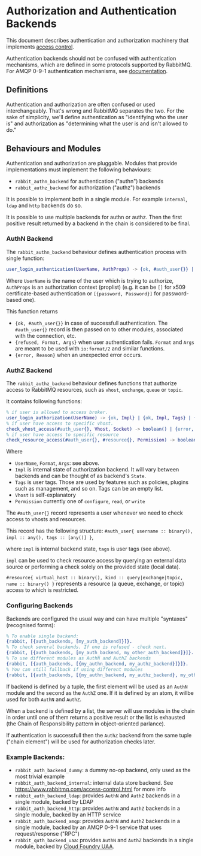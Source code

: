# Authorization and Authentication Backends

This document describes authentication and authorization machinery that
implements [access control](https://www.rabbitmq.com/access-control.html).

Authentication backends should not be confused with authentication mechanisms,
which are defined in some protocols supported by RabbitMQ.
For AMQP 0-9-1 authentication mechanisms, see [documentation](http://www.rabbitmq.com/authentication.html).

## Definitions

Authentication and authorization are often confused or used interchangeably. That's
wrong and RabbitMQ separates the two. For the sake of simplicity, we'll define
authentication as "identifying who the user is" and authorization as
"determining what the user is and isn't allowed to do."

## Behaviours and Modules

Authentication and authorization are pluggable. Modules that provide implementations
must implement the following behaviours:

 * `rabbit_authn_backend` for authentication ("authn") backends
 * `rabbit_authz_backend` for authorization ("authz") backends

It is possible to implement both in a single module.
For example `internal`, `ldap` and `http` backends do so.

It is possible to use multiple backends for authn or authz. Then the first
positive result returned by a backend in the chain is considered to be final.

### AuthN Backend

The `rabbit_authn_backend` behaviour defines authentication process with single function: 

``` erlang
user_login_authentication(UserName, AuthProps) -> {ok, #auth_user{}} | {refused, Format, Args} | {error, Reason}
``` 
Where `UserName` is the name of the user which is trying to authorize,
`AuthProps` is an authorization context (proplist) (e.g. it can be `[]` for x509 certificate-based
authentication or `[{password, Password}]` for password-based one).

This function returns

 * `{ok, #auth_user{}}` in case of successfull authentication. The `#auth_user{}` record is then passed
    on to other modules, associated with the connection, etc.
 * `{refused, Format, Args}` when user authentication fails. `Format` and `Args` are meant to be used
    with `io:format/2` and similar functions.
 * `{error, Reason}` when an unexpected error occurs.

### AuthZ Backend

The `rabbit_authz_backend` behaviour defines functions that authorize access
to RabbitMQ resources, such as `vhost`, `exchange`, `queue` or `topic`.

It contains following functions:

``` erlang
% if user is allowed to access broker.
user_login_authorization(UserName) -> {ok, Impl} | {ok, Impl, Tags} | {refused, Format, Args} | {error, Reason}.
% if user have access to specific vhost.
check_vhost_access(#auth_user{}, Vhost, Socket) -> boolean() | {error, Reason}.
% if user have access to specific resource
check_resource_access(#auth_user{}, #resource{}, Permission) -> boolean() | {error, Reason}.
```

Where 

 * `UserName`, `Format`, `Args`: see above.
 * `Impl` is internal state of authorization backend. It will vary between backends and can be thought of
   as backend's `State`.
 * `Tags` is user tags. Those are used by features such as policies, plugins such as management, and so on. Tags can be an empty list.
 * `Vhost` is self-explanatory
 * `Permission` currently one of `configure`, `read`, or `write`

The `#auth_user{}` record represents a user whenever we need to
check access to vhosts and resources.

This record has the following structure:
`#auth_user{ username :: binary(), impl :: any(), tags :: [any()] }`,

where `impl` is internal backend state, `tags` is user tags (see above).

`impl` can be used to check resource access by querying an external data source or performing
a check solely on the provided state (local data).

`#resource{ virtual_host :: binary(), kind :: query|exchange|topic, name :: binary() }`
represents a resource (a queue, exchange, or topic) access to which is restricted.

### Configuring Backends

Backends are configured the usual way and can have multiple "syntaxes"
(recognised forms):

``` erlang
% To enable single backend:
{rabbit, [{auth_backends, [my_auth_backend]}]}.
% To check several backends. If one is refused - check next.
{rabbit, [{auth_backends, [my_auth_backend, my_other_auth_backend]}]}.
% To use different modules as AuthN and AuthZ backends
{rabbit, [{auth_backends, [{my_authn_backend, my_authz_backend}]}]}.
% You can still fallback if using different modules
{rabbit, [{auth_backends, [{my_authn_backend, my_authz_backend}, my_other_auth_backend]}]}.
```

If backend is defined by a tuple,
the first element will be used as an `AuthN` module and the second as the `AuthZ` one.
If it is defined by an atom, it willbe used for both `AuthN` and `AuthZ`.

When a backend is defined by a list, the server will use modules in the chain in order
until one of them returns a positive result or the list is exhausted (the Chain of Responsibility
pattern in object-oriented parlance).

If authentication is successfull then the `AuthZ` backend from the same tuple ("chain element")
will be used for authorization checks later.

### Example Backends:

 * `rabbit_auth_backend_dummy`: a dummy no-op backend, only used as the most trivial example
 * `rabbit_auth_backend_internal`: internal data store backend. See https://www.rabbitmq.com/access-control.html for more info
 * `rabbit_auth_backend_ldap`: provides `AuthN` and `AuthZ` backends in a single module, backed by LDAP
 * `rabbit_auth_backend_http`: provides `AuthN` and `AuthZ` backends in a single module, backed by an HTTP service
 * `rabbit_auth_backend_amqp`: provides `AuthN` and `AuthZ` backends in a single module, backed by an AMQP 0-9-1 service that uses request/response ("RPC")
 * `rabbit_quth_backend_uaa`: provides `AuthN` and `AuthZ` backends in a single module, backed by [Cloud Foundry UAA](https://github.com/cloudfoundry/uaa).





